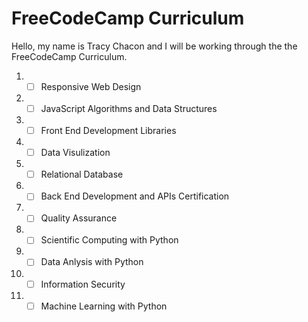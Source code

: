 # FreeCodeCamp Curriculum
Hello, my name is Tracy Chacon and I will be working through the the FreeCodeCamp Curriculum. 



1.  - [ ] Responsive Web Design
2.  - [ ] JavaScript Algorithms and Data Structures
3.  - [ ] Front End Development Libraries
4.  - [ ] Data Visulization
5.  - [ ] Relational Database
6.  - [ ] Back End Development and APIs Certification
7.  - [ ] Quality Assurance
8.  - [ ] Scientific Computing with Python
9.  - [ ] Data Anlysis with Python
10. - [ ] Information Security
11. - [ ] Machine Learning with Python